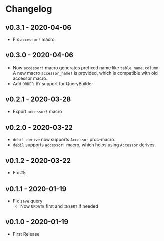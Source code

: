 # Changelog

## v0.3.1 - 2020-04-06

* Fix `accessor!` macro

## v0.3.0 - 2020-04-06

* Now `accessor!` macro generates prefixed name like `table_name.column`. A new macro `accessor_name!` is provided, which is compatible with old accessor macro.
* Add `ORDER BY` support for QueryBuilder

## v0.2.1 - 2020-03-28

* Export `accessor!` macro

## v0.2.0 - 2020-03-22

* `debil-derive` now supports `Accessor` proc-macro.
* `debil` supports `accessor!` macro, which helps using `Accessor` derives.

## v0.1.2 - 2020-03-22

* Fix #5

## v0.1.1 - 2020-01-19

* Fix `save` query
  * Now `UPDATE` first and `INSERT` if needed

## v0.1.0 - 2020-01-19

* First Release

